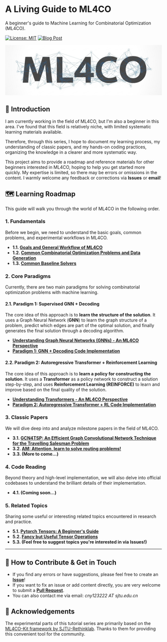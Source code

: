 # A Living Guide to ML4CO
A beginner's guide to Machine Learning for Combinatorial Optimization (ML4CO).

[![License: MIT](https://img.shields.io/badge/License-MIT-yellow.svg)](https://opensource.org/licenses/MIT)
[![Blog Post](https://img.shields.io/badge/Blog-cny123222.github.io-brightgreen)](https://cny123222.github.io/)

![](ml4co.jpg)

## 👋 Introduction

I am currently working in the field of ML4CO, but I'm also a beginner in this area. I've found that this field is relatively niche, with limited systematic learning materials available.

Therefore, through this series, I hope to document my learning process, my understanding of classic papers, and my hands-on coding practices, organizing the knowledge in a clearer and more systematic way.

This project aims to provide a roadmap and reference materials for other beginners interested in ML4CO, hoping to help you get started more quickly. My expertise is limited, so there may be errors or omissions in the content. I warmly welcome any feedback or corrections via **Issues** or **email**!

## 🗺️ Learning Roadmap

This guide will walk you through the world of ML4CO in the following order.

### 1. Fundamentals
Before we begin, we need to understand the basic goals, common problems, and experimental workflows in ML4CO.

- **1.1. [Goals and General Workflow of ML4CO](https://cny123222.github.io/2025/07/25/A-Living-Guide-to-ML4CO/)**
- **1.2. [Common Combinatorial Optimization Problems and Data Generation](https://cny123222.github.io/2025/07/28/Common-CO-Problems-in-ML4CO/)**
- **1.3. [Common Baseline Solvers](https://cny123222.github.io/2025/07/28/Traditional-Solver-Baselines-in-ML4CO/)**

### 2. Core Paradigms
Currently, there are two main paradigms for solving combinatorial optimization problems with machine learning.

#### 2.1. Paradigm 1: Supervised GNN + Decoding
The core idea of this approach is to **learn the structure of the solution**. It uses a Graph Neural Network (**GNN**) to learn the graph structure of a problem, predict which edges are part of the optimal solution, and finally generates the final solution through a decoding algorithm.

- **[Understanding Graph Neural Networks (GNNs) - An ML4CO Perspective](https://cny123222.github.io/2025/07/26/Understading-GNN-An-ML4CO-perspective/)**
- **[Paradigm 1: GNN + Decoding Code Implementation](https://cny123222.github.io/2025/07/27/Paradigm-1-Supervised-GNN-Decoding/)**

#### 2.2. Paradigm 2: Autoregressive Transformer + Reinforcement Learning
The core idea of this approach is to **learn a policy for constructing the solution**. It uses a **Transformer** as a policy network to construct a solution step-by-step, and uses **Reinforcement Learning (REINFORCE)** to learn and improve based on the final quality of the solution.

- **[Understanding Transformers - An ML4CO Perspective](https://cny123222.github.io/2025/08/01/Understading-Transformer-An-ML4CO-perspective/)**
- **[Paradigm 2: Autoregressive Transformer + RL Code Implementation](https://cny123222.github.io/2025/08/01/Paradigm-2-Autoregressive-Transformer-RL/)**


### 3. Classic Papers
We will dive deep into and analyze milestone papers in the field of ML4CO.

- **3.1. [GCN4TSP: An Efficient Graph Convolutional Network Technique for the Travelling Salesman Problem](https://cny123222.github.io/2025/07/30/Paper-Reading-1-GCN4TSP/)**
- **3.2. [AM: Attention, learn to solve routing problems!](https://cny123222.github.io/2025/07/30/Paper-Reading-2-AM/)**
- **3.3. (More to come...)**

### 4. Code Reading
Beyond theory and high-level implementation, we will also delve into official codebases to understand the brilliant details of their implementation.

- **4.1. (Coming soon...)**

### 5. Related Topics
Sharing some useful or interesting related topics encountered in research and practice.

- **5.1. [Pytorch Tensors: A Beginner's Guide](https://cny123222.github.io/2025/08/16/Pytorch-Tensors-A-Beginner-s-Guide/)**
- **5.2. [Fancy but Useful Tensor Operations](https://cny123222.github.io/2025/08/14/Fancy-but-Useful-Tensor-Operations/)**
- **5.3. (Feel free to suggest topics you're interested in via Issues!)**

---

## 🤝 How to Contribute & Get in Touch
- If you find any errors or have suggestions, please feel free to create an [**Issue**](https://github.com/cny123222/A-Living-Guide-to-ML4CO/issues)!
- If you want to fix an issue or add content directly, you are very welcome to submit a [**Pull Request**](https://github.com/your-username/A-Living-Guide-to-ML4CO/pulls).
- You can also contact me via email: _cny123222 AT sjtu.edu.cn_

## 🙏 Acknowledgements
The experimental parts of this tutorial series are primarily based on the [ML4CO-Kit framework by SJTU-Rethinklab](https://github.com/Thinklab-SJTU/ML4CO-Kit). Thanks to them for providing this convenient tool for the community.